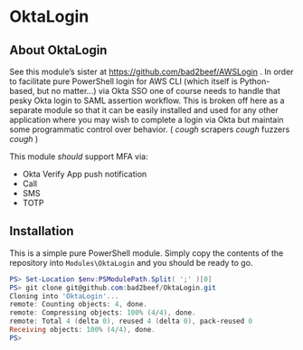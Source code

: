 # OktaLogin
## About OktaLogin
See this module’s sister at https://github.com/bad2beef/AWSLogin . In order to facilitate pure PowerShell login for AWS CLI (which itself is Python-based, but no matter…) via Okta SSO one of course needs to handle that pesky Okta login to SAML assertion workflow. This is broken off here as a separate module so that it can be easily installed and used for any other application where you may wish to complete a login via Okta but maintain some programmatic control over behavior. ( *cough* scrapers *cough* fuzzers *cough* )

This module *should* support MFA via:

 * Okta Verify App push notification
 * Call
 * SMS
 * TOTP

## Installation
This is a simple pure PowerShell module. Simply copy the contents of the repository into `Modules\OktaLogin` and you should be ready to go.
```powershell
PS> Set-Location $env:PSModulePath.Split( ';' )[0]
PS> git clone git@github.com:bad2beef/OktaLogin.git
Cloning into 'OktaLogin'...
remote: Counting objects: 4, done.
remote: Compressing objects: 100% (4/4), done.
remote: Total 4 (delta 0), reused 4 (delta 0), pack-reused 0
Receiving objects: 100% (4/4), done.
PS>
```

